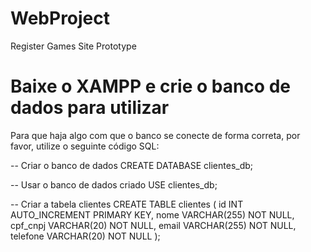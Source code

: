 # WebProject
 Register Games Site Prototype

# Baixe o XAMPP e crie o banco de dados para utilizar
 Para que haja algo com que o banco se conecte de forma correta, por favor, utilize o seguinte código SQL:

-- Criar o banco de dados
CREATE DATABASE clientes_db;

-- Usar o banco de dados criado
USE clientes_db;

-- Criar a tabela clientes
CREATE TABLE clientes (
    id INT AUTO_INCREMENT PRIMARY KEY,
    nome VARCHAR(255) NOT NULL,
    cpf_cnpj VARCHAR(20) NOT NULL,
    email VARCHAR(255) NOT NULL,
    telefone VARCHAR(20) NOT NULL
);
